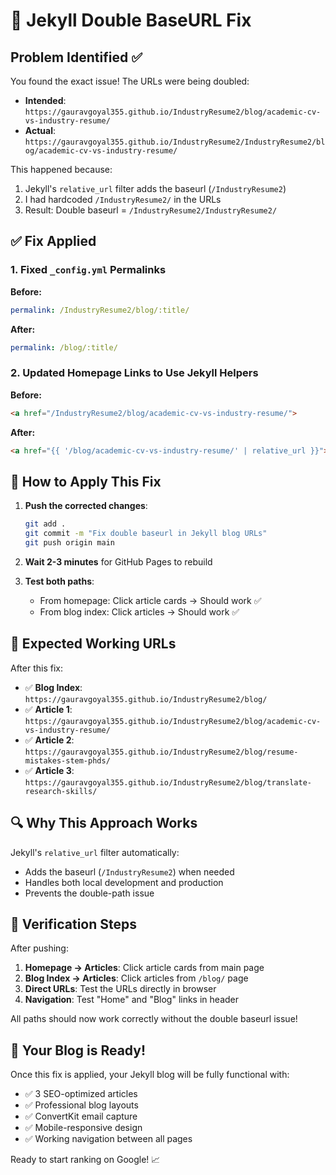 # 🔧 Jekyll Double BaseURL Fix

## Problem Identified ✅
You found the exact issue! The URLs were being doubled:
- **Intended**: `https://gauravgoyal355.github.io/IndustryResume2/blog/academic-cv-vs-industry-resume/`
- **Actual**: `https://gauravgoyal355.github.io/IndustryResume2/IndustryResume2/blog/academic-cv-vs-industry-resume/`

This happened because:
1. Jekyll's `relative_url` filter adds the baseurl (`/IndustryResume2`)
2. I had hardcoded `/IndustryResume2/` in the URLs
3. Result: Double baseurl = `/IndustryResume2/IndustryResume2/`

## ✅ Fix Applied

### 1. Fixed `_config.yml` Permalinks
**Before:**
```yaml
permalink: /IndustryResume2/blog/:title/
```

**After:**
```yaml
permalink: /blog/:title/
```

### 2. Updated Homepage Links to Use Jekyll Helpers
**Before:**
```html
<a href="/IndustryResume2/blog/academic-cv-vs-industry-resume/">
```

**After:**
```html
<a href="{{ '/blog/academic-cv-vs-industry-resume/' | relative_url }}">
```

## 🚀 How to Apply This Fix

1. **Push the corrected changes**:
   ```bash
   git add .
   git commit -m "Fix double baseurl in Jekyll blog URLs"
   git push origin main
   ```

2. **Wait 2-3 minutes** for GitHub Pages to rebuild

3. **Test both paths**:
   - From homepage: Click article cards → Should work ✅
   - From blog index: Click articles → Should work ✅

## 📍 Expected Working URLs

After this fix:
- ✅ **Blog Index**: `https://gauravgoyal355.github.io/IndustryResume2/blog/`
- ✅ **Article 1**: `https://gauravgoyal355.github.io/IndustryResume2/blog/academic-cv-vs-industry-resume/`
- ✅ **Article 2**: `https://gauravgoyal355.github.io/IndustryResume2/blog/resume-mistakes-stem-phds/`
- ✅ **Article 3**: `https://gauravgoyal355.github.io/IndustryResume2/blog/translate-research-skills/`

## 🔍 Why This Approach Works

Jekyll's `relative_url` filter automatically:
- Adds the baseurl (`/IndustryResume2`) when needed
- Handles both local development and production
- Prevents the double-path issue

## 🎯 Verification Steps

After pushing:
1. **Homepage → Articles**: Click article cards from main page
2. **Blog Index → Articles**: Click articles from `/blog/` page  
3. **Direct URLs**: Test the URLs directly in browser
4. **Navigation**: Test "Home" and "Blog" links in header

All paths should now work correctly without the double baseurl issue!

## 🚀 Your Blog is Ready!

Once this fix is applied, your Jekyll blog will be fully functional with:
- ✅ 3 SEO-optimized articles
- ✅ Professional blog layouts
- ✅ ConvertKit email capture
- ✅ Mobile-responsive design
- ✅ Working navigation between all pages

Ready to start ranking on Google! 📈
